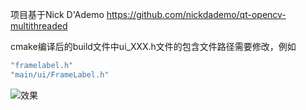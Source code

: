 项目基于Nick D'Ademo    <https://github.com/nickdademo/qt-opencv-multithreaded> 

cmake编译后的build文件中ui_XXX.h文件的包含文件路径需要修改，例如

```cpp
"framelabel.h"
"main/ui/FrameLabel.h"
```

![效果](https://s1.ax1x.com/2022/12/14/z5OKYD.png)
